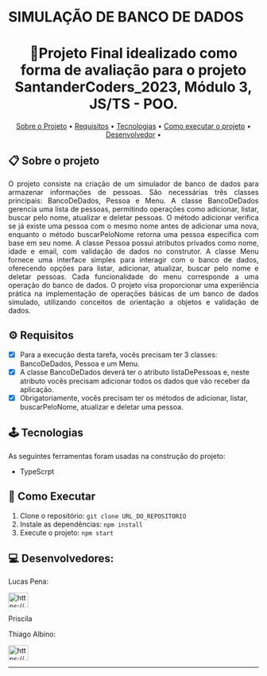 # SIMULAÇÃO DE BANCO DE DADOS

<h1 align="center">📝Projeto Final idealizado como forma de avaliação para o projeto SantanderCoders_2023, Módulo 3, JS/TS - POO. </h1>

<p align="center">
 <a href="#-sobre-o-projeto">Sobre o Projeto</a> •
 <a href="#-requisitos">Requisitos</a> • 
 <a href="#-tecnologias">Tecnologias</a> • 
 <a href="#-como-executar-o-projeto">Como executar o projeto</a> • 
 <a href="#-desenvolvedora">Desenvolvedor</a> • 
</p>

## 📋 Sobre o projeto

<p align="justify">
  O projeto consiste na criação de um simulador de banco de dados para armazenar informações de pessoas. São necessárias três classes principais: BancoDeDados, Pessoa e Menu. A classe BancoDeDados gerencia uma lista de pessoas, permitindo operações como adicionar, listar, buscar pelo nome, atualizar e deletar pessoas. 
  O método adicionar verifica se já existe uma pessoa com o mesmo nome antes de adicionar uma nova, enquanto o método buscarPeloNome retorna uma pessoa específica com base em seu nome. A classe Pessoa possui atributos privados como nome, idade e email, com validação de dados no construtor. A classe Menu fornece uma interface simples para interagir com o banco de dados, oferecendo opções para listar, adicionar, atualizar, buscar pelo nome e deletar pessoas. Cada funcionalidade do menu corresponde a uma operação do banco de dados. O projeto visa proporcionar uma experiência prática na implementação de operações básicas de um banco de dados simulado, utilizando conceitos de orientação a objetos e validação de dados.
</p>

## ⚙ Requisitos
- [x] Para a execução desta tarefa, vocês precisam ter 3 classes: BancoDeDados, Pessoa e um Menu.
- [x] A classe BancoDeDados deverá ter o atributo listaDePessoas e, neste atributo vocês precisam adicionar todos os dados que vão receber da aplicação.
- [x] Obrigatoriamente, vocês precisam ter os métodos de adicionar, listar, buscarPeloNome, atualizar e deletar uma pessoa.

## 🕹 Tecnologias

As seguintes ferramentas foram usadas na construção do projeto:

-  TypeScrpt
    
## 🚀 Como Executar

1. Clone o repositório: `git clone URL_DO_REPOSITORIO`
2. Instale as dependências: `npm install`
3. Execute o projeto: `npm start`


## 💻 Desenvolvedores:

Lucas Pena:
<p align="left">
<a href="https://www.linkedin.com/in/lucaspenals/" target="blank"><img align="center" src="https://raw.githubusercontent.com/rahuldkjain/github-profile-readme-generator/master/src/images/icons/Social/linked-in-alt.svg" alt="https://www.linkedin.com/in/lucaspenals/" height="30" width="40" /></a>
</p>

Priscila

Thiago Albino:
<p align="left">
<a href="https://www.linkedin.com/in/thiagoalbino/" target="blank"><img align="center" src="https://raw.githubusercontent.com/rahuldkjain/github-profile-readme-generator/master/src/images/icons/Social/linked-in-alt.svg" alt="https://www.linkedin.com/in/thiagoalbino/" height="30" width="40" /></a>
</p>


---

